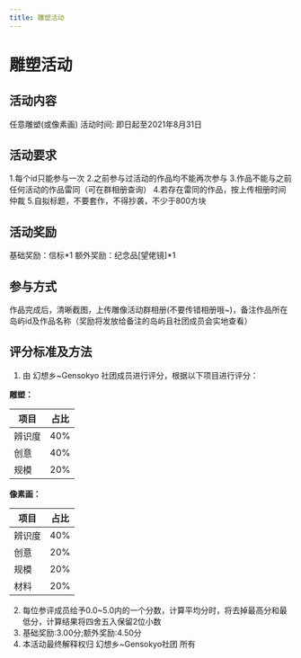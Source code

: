 ```yaml
---
title: 雕塑活动
---
```


# 雕塑活动


## 活动内容
任意雕塑(或像素画)
活动时间: 即日起至2021年8月31日

## 活动要求
1.每个id只能参与一次
2.之前参与过活动的作品均不能再次参与
3.作品不能与之前任何活动的作品雷同（可在群相册查询）
4.若存在雷同的作品，按上传相册时间仲裁
5.自拟标题，不要套作，不得抄袭，不少于800方块

## 活动奖励
基础奖励：信标*1
额外奖励：纪念品[望佬镜]*1

## 参与方式
作品完成后，清晰截图，上传雕像活动群相册(不要传错相册哦~)，备注作品所在岛屿id及作品名称（奖励将发放给备注的岛屿且社团成员会实地查看）
## 评分标准及方法
1. 由 幻想乡~Gensokyo 社团成员进行评分，根据以下项目进行评分：

**雕塑：**

| 项目   | 占比 |
| ------ | ---- |
| 辨识度 | 40%  |
| 创意   | 40%  |
| 规模   | 20%  |

**像素画：**

| 项目   | 占比 |
| ------ | ---- |
| 辨识度 | 40%  |
| 创意   | 20%  |
| 规模   | 20%  |
| 材料   | 20%  |



2. 每位参评成员给予0.0~5.0内的一个分数，计算平均分时，将去掉最高分和最低分，计算结果将四舍五入保留2位小数
3. 基础奖励:3.00分;额外奖励:4.50分
4. 本活动最终解释权归 幻想乡~Gensokyo社团 所有